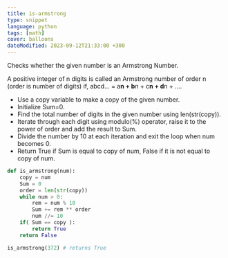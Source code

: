 ```yaml
---
title: is-armstrong
type: snippet
language: python
tags: [math]
cover: balloons
dateModified: 2023-09-12T21:33:00 +300
---
```


Checks whether the given number is an Armstrong Number.

A positive integer of n digits is called an Armstrong number of order n (order is number of digits) if, 
abcd... = a**n + b**n + c**n + d**n + .... 

- Use a copy variable to make a copy of the given number.  
- Initialize Sum=0. 
- Find the total number of digits in the given number using len(str(copy)). 
- Iterate through each digit using modulo(%) operator, raise it to the power of order and add the result to Sum.
- Divide the number by 10 at each iteration and exit the loop when num becomes 0.
- Return True if Sum is equal to copy of num, False if it is not equal to copy of num.

```py
def is_armstrong(num):
    copy = num 
    Sum = 0
    order = len(str(copy))
    while num > 0:
        rem = num % 10
        Sum += rem ** order
        num //= 10
    if( Sum == copy ):
        return True
    return False
```

```py
is_armstrong(372) # returns True
```
